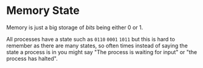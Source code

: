 # Memory State

Memory is just a big storage of _bits_ being either 0 or 1.

All processes have a state such as `0110` `0001` `1011` but this is hard to remember as there are many states, so often times instead of saying the state a process is in you might say "The process is waiting for input" or "the process has halted".